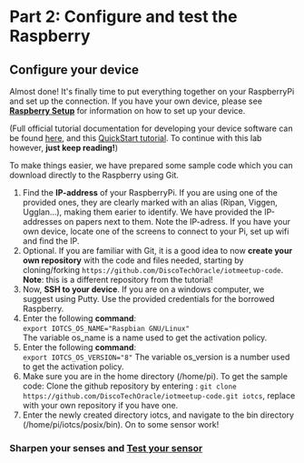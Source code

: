# Part 2: Configure and test the Raspberry #

## Configure your device ##

Almost done! It's finally time to put everything together on your RaspberryPi and set up the connection. If you have your own device, please see **[Raspberry Setup](raspberrysetup.md)** for information on how to set up your device.

(Full official tutorial documentation for developing your device software can be found [here](https://docs.oracle.com/en/cloud/paas/iot-cloud/iotgs/developing-device-software-using-client-software-libraries1.html "Developing Device Software Using the Client Software Libraries"), and this [QuickStart tutorial](http://www.oracle.com/webfolder/technetwork/tutorials/obe/cloud/iot/IoT%20Quick%20Start%20CPOSIX/IoTQuickStartCPOSIX.html "POSIX Application on a Raspberry Pi"). To continue with this lab however, **just keep reading!**)

To make things easier, we have prepared some sample code which you can download directly to the Raspberry using Git.

1. Find the **IP-address** of your RaspberryPi. If you are using one of the provided ones, they are clearly marked with an alias (Ripan, Viggen, Ugglan...), making them earier to identify. We have provided the IP-addresses on papers next to them. Note the IP-adress. If you have your own device, locate one of the screens to connect to your Pi, set up wifi and find the IP.
2. Optional. If you are familiar with Git, it is a good idea to now **create your own repository** with the code and files needed, starting by cloning/forking `https://github.com/DiscoTechOracle/iotmeetup-code`. **Note**: this is a different repository from the tutorial! 
3. Now, **SSH to your device**. If you are on a windows computer, we suggest using Putty. Use the provided credentials for the borrowed Raspberry.
4. Enter the following **command**:  
   `export IOTCS_OS_NAME="Raspbian GNU/Linux"`  
   The variable os_name is a name used to get the activation policy.  
5. Enter the following **command**:  
   `export IOTCS_OS_VERSION="8"`
   The variable os_version is a number used to get the activation policy.  
6. Make sure you are in the home directory (/home/pi). To get the sample code: Clone the github repository by entering : `git clone https://github.com/DiscoTechOracle/iotmeetup-code.git iotcs`, replace with your own repository if you have one.
7. Enter the newly created directory iotcs, and navigate to the bin directory (/home/pi/iotcs/posix/bin).
On to some sensor work!

### Sharpen your senses and [Test your sensor](dhtsensor.md) ###
